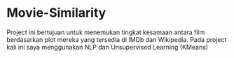 # Movie-Similarity
Project ini bertujuan untuk menemukan tingkat kesamaan antara film berdasarkan plot mereka yang tersedia di IMDb dan Wikipedia.   Pada project kali ini saya menggunakan NLP dan Unsupervised Learning (KMeans)
